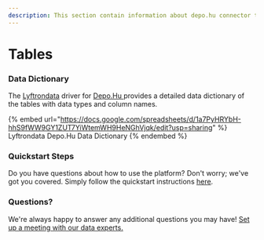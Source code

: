 ```yaml
---
description: This section contain information about depo.hu connector tables information
---
```


# Tables

### Data Dictionary

The [Lyftrondata](https://www.lyftrondata.com/) driver for [Depo.Hu](https://www.lyftrondata.com/integration/depo.hu/)[ ](https://www.lyftrondata.com/integration/depo.hu/)provides a detailed data dictionary of the tables with data types and column names.

{% embed url="https://docs.google.com/spreadsheets/d/1a7PyHRYbH-hhS9fWW9GY1ZUT7YiWtemWH9HeNGhVjqk/edit?usp=sharing" %}
Lyftrondata Depo.Hu Data Dictionary
{% endembed %}

### Quickstart Steps

Do you have questions about how to use the platform? Don't worry; we've got you covered. Simply follow the quickstart instructions [here](../../../../quickstart-steps.md).

### Questions? <a href="#questions" id="questions"></a>

We're always happy to answer any additional questions you may have! [Set up a meeting with our data experts.](https://www.lyftrondata.com/book-a-meeting/)

